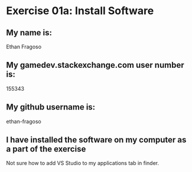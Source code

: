 # Exercise 01a: Install Software

## My name is:
Ethan Fragoso

## My gamedev.stackexchange.com user number is:
155343

## My github username is:
ethan-fragoso

## I have installed the software on my computer as a part of the exercise
Not sure how to add VS Studio to my applications tab in finder.

